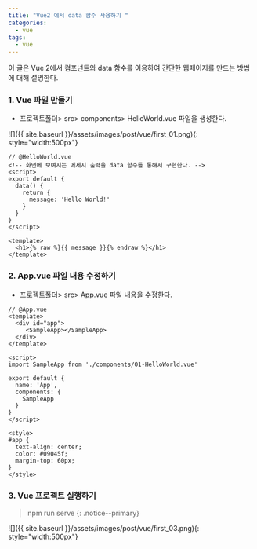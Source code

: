 ```yaml
---
title: "Vue2 에서 data 함수 사용하기 "
categories: 
  - vue
tags:
  - vue
---
```


이 글은 Vue 2에서 컴포넌트와 data 함수를 이용하여 간단한 웹페이지를 만드는 방법에 대해 설명한다.

### 1. Vue 파일 만들기    

+ 프로젝트폴더> src> components> HelloWorld.vue 파일을 생성한다.    

![]({{ site.baseurl }}/assets/images/post/vue/first_01.png){: style="width:500px"}    


```vue
// @HelloWorld.vue
<!-- 화면에 보여지는 메세지 출력을 data 함수를 통해서 구현한다. -->
<script>
export default {
  data() {
    return {
      message: 'Hello World!'
    }
  }
}
</script>

<template>
  <h1>{% raw %}{{ message }}{% endraw %}</h1>
</template>
```

### 2. App.vue 파일 내용 수정하기

+ 프로젝트폴더> src> App.vue 파일 내용을 수정한다.    

```vue
// @App.vue
<template>
  <div id="app">
     <SampleApp></SampleApp>
  </div>
</template>

<script>
import SampleApp from './components/01-HelloWorld.vue'

export default {
  name: 'App',
  components: {
    SampleApp 
  }
}
</script>

<style>
#app {
  text-align: center;
  color: #09045f;
  margin-top: 60px;
}
</style>
```

### 3. Vue 프로젝트 실행하기
> npm run serve
{: .notice--primary}

![]({{ site.baseurl }}/assets/images/post/vue/first_03.png){: style="width:500px"}    



    